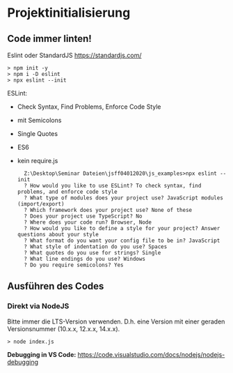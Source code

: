 # Projektinitialisierung

## Code immer linten!
Eslint oder StandardJS
https://standardjs.com/

    > npm init -y
    > npm i -D eslint
    > npx eslint --init
 
 ESLint: 
 - Check Syntax, Find Problems, Enforce Code Style
 - mit Semicolons
 - Single Quotes
 - ES6
 - kein require.js
 
         Z:\Desktop\Seminar Dateien\jsff04012020\js_examples>npx eslint --init
         ? How would you like to use ESLint? To check syntax, find problems, and enforce code style
         ? What type of modules does your project use? JavaScript modules (import/export)
         ? Which framework does your project use? None of these
         ? Does your project use TypeScript? No
         ? Where does your code run? Browser, Node
         ? How would you like to define a style for your project? Answer questions about your style
         ? What format do you want your config file to be in? JavaScript
         ? What style of indentation do you use? Spaces
         ? What quotes do you use for strings? Single
         ? What line endings do you use? Windows
         ? Do you require semicolons? Yes
         
## Ausführen des Codes 

### Direkt via NodeJS
Bitte immer die LTS-Version verwenden. D.h. eine Version mit einer geraden Versionsnummer (10.x.x, 12.x.x, 14.x.x).

    > node index.js

**Debugging in VS Code:**
https://code.visualstudio.com/docs/nodejs/nodejs-debugging


